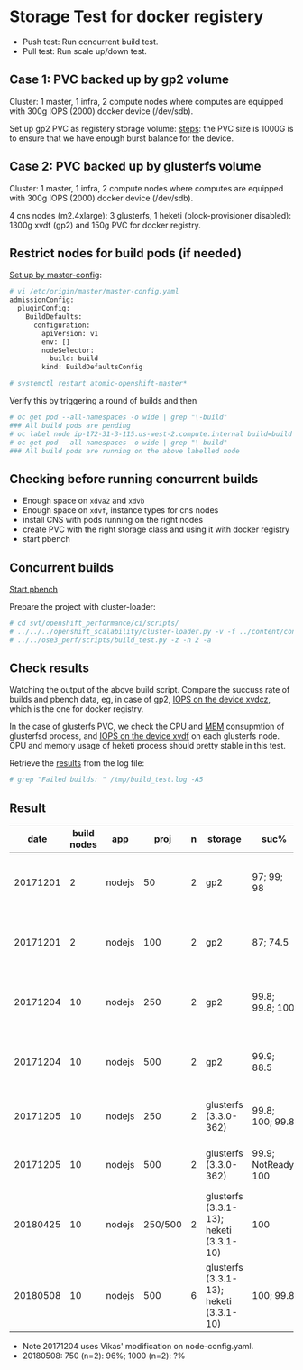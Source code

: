 # Storage Test for docker registery

* Push test: Run concurrent build test.
* Pull test: Run scale up/down test.

## Case 1: PVC backed up by gp2 volume

Cluster: 1 master, 1 infra, 2 compute nodes where computes are equipped with 300g IOPS (2000) docker device (/dev/sdb).

Set up gp2 PVC as registery storage volume: [steps](../learn/docker_registry.md#use-filesystem-driver-for-docker-registry): the PVC size is 1000G is to ensure that we have enough burst balance for the device.

## Case 2: PVC backed up by glusterfs volume

Cluster: 1 master, 1 infra, 2 compute nodes where computes are equipped with 300g IOPS (2000) docker device (/dev/sdb).

4 cns nodes (m2.4xlarge): 3 glusterfs, 1 heketi (block-provisioner disabled): 1300g xvdf (gp2) and 150g PVC for docker registry.

## Restrict nodes for build pods (if needed)

[Set up by master-config](https://docs.openshift.org/latest/install_config/build_defaults_overrides.html#install-config-build-defaults-overrides):

```sh
# vi /etc/origin/master/master-config.yaml
admissionConfig:
  pluginConfig:
    BuildDefaults:
      configuration:
        apiVersion: v1
        env: []
        nodeSelector:
          build: build
        kind: BuildDefaultsConfig

# systemctl restart atomic-openshift-master*
```

Verify this by triggering a round of builds and then

```sh
# oc get pod --all-namespaces -o wide | grep "\-build"
### All build pods are pending
# oc label node ip-172-31-3-115.us-west-2.compute.internal build=build
# oc get pod --all-namespaces -o wide | grep "\-build"
### All build pods are running on the above labelled node

```

## Checking before running concurrent builds

* Enough space on <code>xdva2</code> and <code>xdvb</code>
* Enough space on <code>xdvf</code>, instance types for cns nodes
* install CNS with pods running on the right nodes
* create PVC with the right storage class and using it with docker registry
* start pbench

## Concurrent builds

[Start pbench](../learn/pbench.md#use-pbench-in-the-test)

Prepare the project with cluster-loader:

```sh
# cd svt/openshift_performance/ci/scripts/
# ../../../openshift_scalability/cluster-loader.py -v -f ../content/conc_builds_nodejs.yaml 
# ../../ose3_perf/scripts/build_test.py -z -n 2 -a
```

## Check results

Watching the output of the above build script. Compare the succuss rate of builds and pbench data, eg, in case of gp2, [IOPS on the device xvdcz](http://perf-infra.ec2.breakage.org/pbench/results/ip-172-31-24-121/hk-conc-scale-a/tools-default/ip-172-31-57-74.us-west-2.compute.internal/iostat/disk.html), which is the one for docker registry.

In the case of glusterfs PVC, we check the CPU and [MEM](http://perf-infra.ec2.breakage.org/pbench/results/ip-172-31-4-223/hk-conc-scale-a/tools-default/ip-172-31-4-223/ip-172-31-35-129.us-west-2.compute.internal/pidstat/memory_usage.html) consupmtion of glusterfsd process, and [IOPS on the device xvdf](http://perf-infra.ec2.breakage.org/pbench/results/ip-172-31-4-223/hk-conc-scale-a/tools-default/ip-172-31-4-223/ip-172-31-35-129.us-west-2.compute.internal/iostat/disk.html) on each glusterfs node. CPU and memory usage of heketi process should pretty stable in this test.

Retrieve the [results](docker_reg_storage_result.md) from the log file:

```sh
# grep "Failed builds: " /tmp/build_test.log -A5          
```


## Result

| date     | build nodes | app    | proj    | n | storage                                 | suc%                | pbench                                                                                    | oc version                      |
|----------|-------------|--------|---------|---|-----------------------------------------|---------------------|-------------------------------------------------------------------------------------------|---------------------------------|
| 20171201 | 2           | nodejs | 50      | 2 | gp2                                     | 97; 99; 98          | [ip-172-31-24-121](http://perf-infra.ec2.breakage.org/pbench/results/ip-172-31-24-121/)   | 3.7.9-1.git.0.7c71a2d.el7       |
| 20171201 | 2           | nodejs | 100     | 2 | gp2                                     | 87; 74.5            | [ip-172-31-24-121](http://perf-infra.ec2.breakage.org/pbench/results/ip-172-31-24-121/)   | 3.7.9-1.git.0.7c71a2d.el7       |
| 20171204 | 10          | nodejs | 250     | 2 | gp2                                     | 99.8; 99.8; 100     | [ip-172-31-23-178](http://perf-infra.ec2.breakage.org/pbench/results/ip-172-31-23-178/)   | 3.7.9-1.git.0.7c71a2d.el7       |
| 20171204 | 10          | nodejs | 500     | 2 | gp2                                     | 99.9; 88.5          | [ip-172-31-23-178](http://perf-infra.ec2.breakage.org/pbench/results/ip-172-31-23-178/)   | 3.7.9-1.git.0.7c71a2d.el7       |
| 20171205 | 10          | nodejs | 250     | 2 | glusterfs (3.3.0-362)                   | 99.8; 100; 99.8     | [ip-172-31-4-223](http://perf-infra.ec2.breakage.org/pbench/results/ip-172-31-4-223/)     | 3.7.9-1.git.0.7c71a2d.el7       |
| 20171205 | 10          | nodejs | 500     | 2 | glusterfs (3.3.0-362)                   | 99.9; NotReady; 100 | [ip-172-31-4-223](http://perf-infra.ec2.breakage.org/pbench/results/ip-172-31-4-223/)     | 3.7.9-1.git.0.7c71a2d.el7       |
| 20180425 | 10          | nodejs | 250/500 | 2 | glusterfs (3.3.1-13); heketi (3.3.1-10) | 100                 | [172-31-2-125](http://pbench.perf.lab.eng.bos.redhat.com/results/EC2::ip-172-31-2-125/)   | 3.10.0-0.28.0.git.0.66790cb.el7 |
| 20180508 | 10          | nodejs | 500     | 6 | glusterfs (3.3.1-13); heketi (3.3.1-10) | 100; 99.8           | [172-31-39-154](http://pbench.perf.lab.eng.bos.redhat.com/results/EC2::ip-172-31-39-154/) | 3.10.0-0.32.0.git.0.2b17fd0.el7 (with crio) |

* Note 20171204 uses Vikas' modification on node-config.yaml.
* 20180508: 750 (n=2): 96%; 1000 (n=2): ?%

